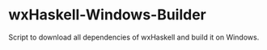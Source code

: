 wxHaskell-Windows-Builder
=========================

Script to download all dependencies of wxHaskell and build it on Windows.
